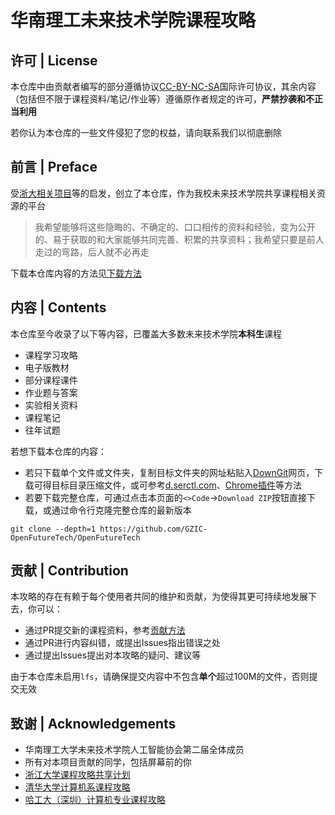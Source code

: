 # 华南理工未来技术学院课程攻略

## 许可 | License
本仓库中由贡献者编写的部分遵循协议[CC-BY-NC-SA](https://creativecommons.org/licenses/by-nc-sa/4.0/deed.zh)国际许可协议，其余内容（包括但不限于课程资料/笔记/作业等）遵循原作者规定的许可，**严禁抄袭和不正当利用**

若你认为本仓库的一些文件侵犯了您的权益，请向联系我们以彻底删除

## 前言 | Preface
受[浙大相关项目](https://github.com/QSCTech/zju-icicles)等的启发，创立了本仓库，作为我校未来技术学院共享课程相关资源的平台

>我希望能够将这些隐晦的、不确定的、口口相传的资料和经验，变为公开的、易于获取的和大家能够共同完善、积累的共享资料；我希望只要是前人走过的弯路，后人就不必再走

下载本仓库内容的方法见[下载方法](下载方法.md)

## 内容 | Contents
本仓库至今收录了以下等内容，已覆盖大多数未来技术学院**本科生**课程
- 课程学习攻略
- 电子版教材
- 部分课程课件
- 作业题与答案
- 实验相关资料
- 课程笔记
- 往年试题

若想下载本仓库的内容：
- 若只下载单个文件或文件夹，复制目标文件夹的网址粘贴入[DownGit](https://minhaskamal.github.io/DownGit/#/home)网页，下载可得目标目录压缩文件，或可参考[d.serctl.com](https://d.serctl.com/)、[Chrome插件](https://chrome.google.com/webstore/detail/gitzip-for-github/ffabmkklhbepgcgfonabamgnfafbdlkn)等方法
- 若要下载完整仓库，可通过点击本页面的`<>Code`->`Download ZIP`按钮直接下载，或通过命令行克隆完整仓库的最新版本

```
git clone --depth=1 https://github.com/GZIC-OpenFutureTech/OpenFutureTech
```

## 贡献 | Contribution
本攻略的存在有赖于每个使用者共同的维护和贡献，为使得其更可持续地发展下去，你可以：
- 通过PR提交新的课程资料，参考[贡献方法](贡献方法.md)
- 通过PR进行内容纠错，或提出Issues指出错误之处
- 通过提出Issues提出对本攻略的疑问、建议等

由于本仓库未启用`lfs`，请确保提交内容中不包含**单个**超过100M的文件，否则提交无效

## 致谢 | Acknowledgements
- 华南理工大学未来技术学院人工智能协会第二届全体成员
- 所有对本项目贡献的同学，包括屏幕前的你
- [浙江大学课程攻略共享计划](https://github.com/QSCTech/zju-icicles)
- [清华大学计算机系课程攻略](https://github.com/PKUanonym/REKCARC-TSC-UHT)
- [哈工大（深圳）计算机专业课程攻略](https://github.com/HITSZ-OpenCS/HITSZ-OpenCS)